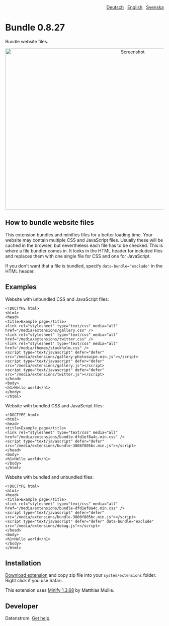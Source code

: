 <p align="right"><a href="README-de.md">Deutsch</a> &nbsp; <a href="README.md">English</a> &nbsp; <a href="README-sv.md">Svenska</a></p>

# Bundle 0.8.27

Bundle website files.

<p align="center"><img src="bundle-screenshot.png?raw=true" width="795" height="512" alt="Screenshot"></p>

## How to bundle website files

This extension bundles and minifies files for a better loading time. Your website may contain multiple CSS and JavaScript files. Usually these will be cached in the browser, but nevertheless each file has to be checked. This is where a file bundler comes in. It looks in the HTML header for included files and replaces them with one single file for CSS and one for JavaScript.

If you don't want that a file is bundled, specify `data-bundle="exclude"` in the HTML header.

## Examples

Website with unbundled CSS and JavaScript files:

```
<!DOCTYPE html>
<html>
<head>
<title>Example page</title>
<link rel="stylesheet" type="text/css" media="all" href="/media/extensions/gallery.css" />
<link rel="stylesheet" type="text/css" media="all" href="/media/extensions/twitter.css" />
<link rel="stylesheet" type="text/css" media="all" href="/media/themes/stockholm.css" />
<script type="text/javascript" defer="defer" src="/media/extensions/gallery-photoswipe.min.js"></script>
<script type="text/javascript" defer="defer" src="/media/extensions/gallery.js"></script>
<script type="text/javascript" defer="defer" src="/media/extensions/twitter.js"></script>
</head>
<body>
<h1>Hello world</h1>
</body>
</html>
```

Website with bundled CSS and JavaScript files:

```
<!DOCTYPE html>
<html>
<head>
<title>Example page</title>
<link rel="stylesheet" type="text/css" media="all" href="/media/extensions/bundle-dfd1ef8a4c.min.css" />
<script type="text/javascript" defer="defer" src="/media/extensions/bundle-3808f805bc.min.js"></script>
</head>
<body>
<h1>Hello world</h1>
</body>
</html>
```

Website with bundled and unbundled files:

```
<!DOCTYPE html>
<html>
<head>
<title>Example page</title>
<link rel="stylesheet" type="text/css" media="all" href="/media/extensions/bundle-dfd1ef8a4c.min.css" />
<script type="text/javascript" defer="defer" src="/media/extensions/bundle-3808f805bc.min.js"></script>
<script type="text/javascript" defer="defer" data-bundle="exclude" src="/media/extensions/debug.js"></script>
</head>
<body>
<h1>Hello world</h1>
</body>
</html>
```

## Installation

[Download extension](https://github.com/datenstrom/yellow-extensions/raw/master/zip/bundle.zip) and copy zip file into your `system/extensions` folder. Right click if you use Safari.

This extension uses [Minify 1.3.68](https://github.com/matthiasmullie/minify) by Matthias Mullie.

## Developer

Datenstrom. [Get help](https://datenstrom.se/yellow/help/).
